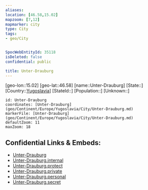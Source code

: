 ```yaml
---
aliases: 
location: [46.58,15.02]
mapzoom: [7,12] 
mapmarker: city 
type: City
tags:
- geo/City


SpocWebEntityId: 35118
isDeleted: false
confidential: public

title: Unter-Drauburg
---
```

[geo-lon::15.02]
[geo-lat::46.58]
[name::Unter-Drauburg]
[State::]
[Country::[Yugoslavia](geo/Continent/Europe/Yugoslavia.md)]
[StateId::]
[Population::]
[Unknown::]


```leaflet
id: Unter-Drauburg
coordinates: [Unter-Drauburg](geo/Continent/Europe/Yugoslavia/City/Unter-Drauburg.md)
markerFile: [Unter-Drauburg](geo/Continent/Europe/Yugoslavia/City/Unter-Drauburg.md)
defaultZoom: 11 
maxZoom: 18
```


## Confidential Links & Embeds: 
- [Unter-Drauburg](../../../../../../_public/geo/Continent/Europe/Yugoslavia/City/Unter-Drauburg.md) 
- [Unter-Drauburg.internal](../../../../../../_internal/geo/Continent/Europe/Yugoslavia/City/Unter-Drauburg.internal.md) 
- [Unter-Drauburg.protect](../../../../../../_protect/geo/Continent/Europe/Yugoslavia/City/Unter-Drauburg.protect.md) 
- [Unter-Drauburg.private](../../../../../../_private/geo/Continent/Europe/Yugoslavia/City/Unter-Drauburg.private.md) 
- [Unter-Drauburg.personal](../../../../../../_personal/geo/Continent/Europe/Yugoslavia/City/Unter-Drauburg.personal.md) 
- [Unter-Drauburg.secret](../../../../../../_secret/geo/Continent/Europe/Yugoslavia/City/Unter-Drauburg.secret.md) 
